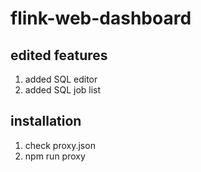 # flink-web-dashboard

## edited features
1. added SQL editor
2. added SQL job list

## installation
1. check proxy.json
2. npm run proxy
